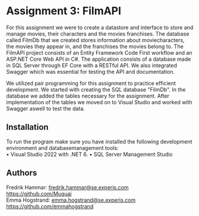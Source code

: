 # Assignment 3: FilmAPI

For this assignment we were to create a datastore and interface to store and manage movies, their characters and the movies franchises. 
The database called FilmDb that we created stores information about moviecharacters, the movies they appear in, and the franchises the movies belong to. 
The FilmAPI project consists of an Entity Framework Code First workflow and an ASP.NET Core Web API in C#. The application consists of a database made in SQL Server through EF Core with a RESTful API. 
We also integrated Swagger which was essential for testing the API and documentation. 

We utilized pair programming for this assignment to practice efficient development. We started with creating the SQL database "FilmDb". In the database we added the tables necessary for the assignment.
After implementation of the tables we moved on to Visual Studio and worked with Swagger aswell to test the data. 

## Installation

To run the program make sure you have installed the following development environment and databasemanagement tools: \
• Visual Studio 2022 with .NET 6. 
• SQL Server Management Studio

## Authors

Fredrik Hammar: fredrik.hammar@se.experis.com https://github.com/Muguai \
Emma Hogstrand: emma.hogstrand@se.experis.com https://github.com/emmahogstrand
